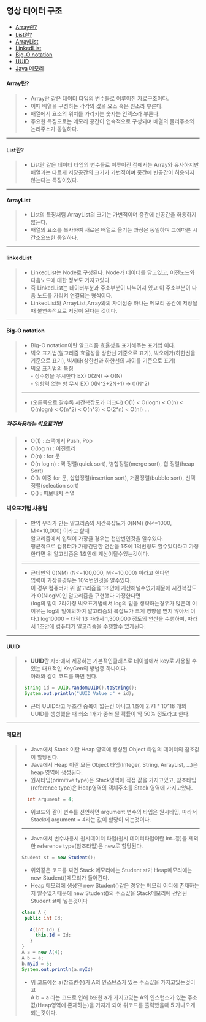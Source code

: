 
## 영상 데이터 구조

- [Array란?](####array란?)
- [List란?](####list란?)
- [ArrayList](####arrayList)
- [LinkedList](####linkedList)
- [Big-O notation](####big-O-notation)
- [UUID](uuid)
- [Java 메모리](java-메모리)

#### Array란?

> - Array란 같은 데이터 타입의 변수들로 이루어진 자료구조이다. 
> - 이때 배열을 구성하는 각각의 값을 요소 혹은 원소라 부른다.
> - 배열에서 요소의 위치를 가리키는 숫자는 인덱스라 부른다.
> - 주요한 특징으로는 메모리 공간이 연속적으로 구성되며 배열의 물리주소와 논리주소가 동일하다.  
___
#### List란?
> - List란  같은 데이터 타입의 변수들로 이루어진 점에서는 Array와 유사하지만 배열과는 다르게 저장공간의 크기가 가변적이며 중간에 빈공간이 허용되지 않는다는 특징이있다.
---
#### ArrayList
> - List의 특징처럼 ArrayList의 크기는 가변적이며 중간에 빈공간을 허용하지 않는다.
> - 배열의 요소를 복사하여 새로운 배열로 옮기는 과정은 동일하며 그에따른 시간소요또한 동일하다. 
---
#### linkedList
> - LinkedList는 Node로 구성된다. Node가 데이터를 담고있고, 이전노드와 다음노드에 대한 정보도 가지고있다.
> - 즉 LinkedList는 데이터부분과 주소부분이 나누어져 있고 이 주소부분이 다음 노드를 가리켜 연결되는 형식이다.
> - LinkedList와 ArrayList,Array와의 차이점중 하나는 메모리 공간에 저장될때 불연속적으로 저장이 된다는 것이다. 
---
#### Big-O notation
> - Big-O notation이란 알고리즘 효율성을 표기해주는 표기법 이다.
> - 빅오 표기법(알고리즘 효율성을 상한선 기준으로 표기), 빅오메가(하한선을 기준으로 표기), 빅세타(상한선과 하한선의 사이를 기준으로 표기)
> - 빅오 표기법의 특징  
    - 상수항을 무시한다 EX) 0(2N) -> O(N)  
    - 영향력 없는 항 무시 EX) 0(N^2+2N+1) -> 0(N^2)
> ---
> - (오른쪽으로 갈수록 시간복잡도가 더크다) O(1) < O(logn) < O(n) < O(nlogn) < O(n^2) < O(n^3) < O(2^n) < O(n!) ...
##### 자주사용하는 빅오표기법
> - O(1) : 스택에서 Push, Pop  
> - O(log n) : 이진트리
> - O(n) : for 문
> - O(n log n) : 퀵 정렬(quick sort), 병합정렬(merge sort), 힙 정렬(heap Sort)
> - O(): 이중 for 문, 삽입정렬(insertion sort), 거품정렬(bubble sort), 선택정렬(selection sort)
> - O() : 피보나치 수열

#### 빅오표기법 사용법
> - 만약 우리가 만든 알고리즘의 시간복잡도가 0(NM) (N<=1000, M<=10,000) 이라고 할때  
알고리즘에서 입력이 가장클 경우는 천만번인것을 알수있다.  
평균적으로 컴퓨터가 가장간단한 연산을 1초에 1억번정도 할수있다라고 가정한다면 위 알고리즘은 1초안에 계산이될수있는것이다.  
> ---
> - 근데만약 0(NM) (N<=100,000, M<=10,000) 이라고 한다면  
입력이 가장클경우는 10억번인것을 알수있다.  
이 경우 컴퓨터가 위 알고리즘을 1초안에 계산해낼수없기때문에 시간복잡도가 O(NlogM)인 알고리즘을 구현했다 가정한다면  
(log의 밑이 2라가정 빅오표기법에서 log의 밑을 생략하는경우가 많은데 이 이유는 log의 밑에의하여 알고리즘의 복잡도가 크게 영향을 받지 않아서 이다.)
log10000 = 대략 13 따라서 1,300,000 정도의 연산을 수행하며, 따라서 1초안에 컴퓨터가 알고리즘을 수행할수 있게된다.

---
#### UUID
> - **UUID**란 자바에서 제공하는 기본적인클래스로 테이블에서 key로 사용될 수 있는 대표적인 KeyGen의 방법중 하나이다.    
아래와 같이 코드를 짜면 된다.  
> ~~~ java
>  String id = UUID.randomUUID().toString();
>  System.out.println("UUID Value :" + id);
> ~~~
> - 근데 UUID라고 무조건 중복이 없는건 아니고 1초에 2.71 * 10^18 개의 UUID를 생성했을 때 최소 1개가 중복 될 확률이 약 50% 정도라고 한다.
----
#### 메모리 
> - Java에서 Stack 이란 Heap 영역에 생성된 Object 타입의 데이터의 참조값이 할당된다.
> - Java에서 Heap 이란 모든 Object 타입(Integer, String, ArrayList, ...)은 heap 영역에 생성된다. 
> - 원시타입(primitive type)은 Stack영역에 직접 값을 가지고있고, 참조타입(reference type)은 Heap영역의 객체주소를 Stack 영역에 가지고있다.
>``` java
>   int argument = 4;
> ```
> - 위코드와 같이 변수를 선언하면 argument 변수의 타입은 원시타입, 따라서 Stack에 argument = 4라는 값이 할당이 되는것이다.
> ---
> - Java에서 변수사용시 원시데이터 타입(원시 데이터타입이란 int..등)을 제외한 reference type(참조타입)은 new로 할당된다.
> ``` Java
> Student st = new Student();
> ```
> - 위와같은 코드를 짜면 Stack 메모리에는 Student st가 Heap메모리에는 new Student()메모리가 들어간다.
> - Heap 메모리에 생성된 new Student()같은 경우는 메모리 어디에 존재하는지 알수없기때문에 new Student()의 주소값을  Stack메모리에 선언된 Student st에 넣는것이다
> ```java
> class A {
>  public int Id;
>    
>    A(int Id) {
>      this.Id = Id;
>    }
>}
>A a = new A(4);
>A b = a;
>b.myId = 5;
>System.out.println(a.myId) 
> ```
>- 위 코드에선 a(참조변수)가 A의 인스턴스가 있는 주소값을 가지고있는것이고  
A b = a 라는 코드로 인해 b또한 a가 가지고있는 A의 인스턴스가 있는 주소값(Heap영역에 존재하는)을 가지게 되어 위코드를 출력했을때 5 가나오게 되는것이다. 

